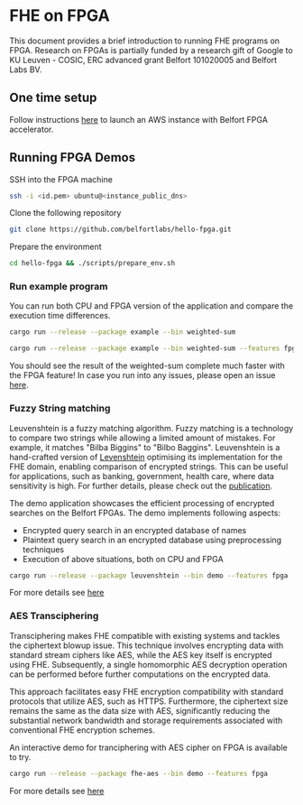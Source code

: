 # FHE on FPGA

This document provides a brief introduction to running FHE programs on FPGA. Research on FPGAs is partially funded by a research gift of Google to KU Leuven - COSIC, ERC advanced grant Belfort 101020005 and Belfort Labs BV.

## One time setup
Follow instructions [here](https://github.com/belfortlabs/hello-fpga?tab=readme-ov-file#launch-an-f2-instance) to launch an AWS instance with Belfort FPGA accelerator.


## Running FPGA Demos

SSH into the FPGA machine

```sh
ssh -i <id.pem> ubuntu@<instance_public_dns>
```

Clone the following repository

```sh
git clone https://github.com/belfortlabs/hello-fpga.git
```

Prepare the environment

```sh
cd hello-fpga && ./scripts/prepare_env.sh
```


### Run example program
You can run both CPU and FPGA version of the application and compare the execution time differences.

```sh
cargo run --release --package example --bin weighted-sum
```

```sh
cargo run --release --package example --bin weighted-sum --features fpga
```
You should see the result of the weighted-sum complete much faster with the FPGA feature! In case you run into any issues, please open an issue [here](https://github.com/belfortlabs/hello-fpga/tree/f2).

### Fuzzy String matching
Leuvenshtein is a fuzzy matching algorithm. Fuzzy matching is a technology to compare two strings while allowing a limited amount of mistakes. For example, it matches "Bilba Biggins" to "Bilbo Baggins". Leuvenshtein is a hand-crafted version of [Levenshtein](https://en.wikipedia.org/wiki/Levenshtein_distance) optimising its implementation for the FHE domain, enabling comparison of encrypted strings. This can be useful for applications, such as banking, government, health care, where data sensitivity is high. For further details, please check out the [publication](https://eprint.iacr.org/2025/012).

The demo application showcases the efficient processing of encrypted searches on the Belfort FPGAs. The demo implements following aspects:

- Encrypted query search in an encrypted database of names
- Plaintext query search in an encrypted database using preprocessing techniques
- Execution of above situations, both on CPU and FPGA

```sh
cargo run --release --package leuvenshtein --bin demo --features fpga
```
For more details see [here](https://github.com/belfortlabs/hello-fpga/tree/f2/demos/leuvenshtein)

### AES Transciphering
Transciphering makes FHE compatible with existing systems and tackles the ciphertext
blowup issue. This technique involves encrypting data with standard stream ciphers
like AES, while the AES key itself is encrypted using FHE. Subsequently, a single
homomorphic AES decryption operation can be performed before further computations
on the encrypted data.

This approach facilitates easy FHE encryption compatibility with standard protocols
that utilize AES, such as HTTPS. Furthermore, the ciphertext size remains the same
as the data size with AES, significantly reducing the substantial network
bandwidth and storage requirements associated with conventional FHE encryption
schemes.

An interactive demo for tranciphering with AES cipher on FPGA is available to try.

```sh
cargo run --release --package fhe-aes --bin demo --features fpga
```

For more details see [here](https://github.com/belfortlabs/hello-fpga/blob/f2/demos/fhe-aes)

